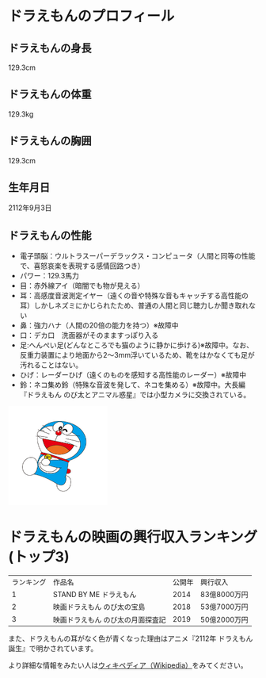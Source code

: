 <!DOCTYPE html>
<html lang="ja">
<head>
<link rel="stylesheet" href="a.css" type="text/css">
<meta charset="UTF-8">
<title>ドラえもん</title>
</head>

<body>
<h1>ドラえもんのプロフィール</h1>
<h2>ドラえもんの身長</h2>
129.3cm
<h2>ドラえもんの体重</h2>
129.3kg
<h2>ドラえもんの胸囲</h2>
129.3cm
<h2>生年月日</h2>
2112年9月3日
<h2>ドラえもんの性能</h2>
<ul>
    <li>電子頭脳：ウルトラスーパーデラックス・コンピュータ（人間と同等の性能で、喜怒哀楽を表現する感情回路つき）</li>
    <li>パワー：129.3馬力</li>
    <li>目：赤外線アイ（暗闇でも物が見える）</li>
    <li>耳：高感度音波測定イヤー（遠くの音や特殊な音もキャッチする高性能の耳）しかしネズミにかじられたため、普通の人間と同じ聴力しか聞き取れない</li>
    <li>鼻：強力ハナ（人間の20倍の能力を持つ）※故障中</li>
    <li>口：デカ口　洗面器がそのまますっぽり入る</li>
    <li>足:へんぺい足(どんなところでも猫のように静かに歩ける)※故障中。なお、反重力装置により地面から2〜3mm浮いているため、靴をはかなくても足が汚れることはない。</li>
    <li>ひげ：レーダーひげ（遠くのものを感知する高性能のレーダー）※故障中</li>
    <li>鈴：ネコ集め鈴（特殊な音波を発して、ネコを集める）※故障中。大長編『ドラえもん のび太とアニマル惑星』では小型カメラに交換されている。</li>
</ul>
<p>
<img src="doraemon.jpg" alt="ドラえもんの写真" width="200" height="200">
</p>
<h1>ドラえもんの映画の興行収入ランキング(トップ3)</h1>
<table>
    <tr>
        <td>ランキング</td>
        <td>作品名</td>
        <td>公開年</td>
        <td>興行収入</td>
    </tr>
    <tr>
        <td>1</td>
        <td>STAND BY ME ドラえもん</td>
        <td>2014</td>
        <td>83億8000万円</td>
    </tr>
    <tr>
        <td>2</td>
        <td>映画ドラえもん のび太の宝島</td>
        <td>2018</td>
        <td>53億7000万円</td>
    </tr>
    <tr>
        <td>3</td>
        <td>映画ドラえもん のび太の月面探査記</td>
        <td>2019</td>
        <td>50億2000万円</td>
    </tr>

</table>
<P>また、ドラえもんの耳がなく色が青くなった理由はアニメ『2112年 ドラえもん誕生』で明かされています。</P>
より詳細な情報をみたい人は<a href="https://ja.wikipedia.org/wiki/%E3%83%89%E3%83%A9%E3%81%88%E3%82%82%E3%82%93">ウィキペディア（Wikipedia）</a>をみてください。

 </body>
</html>
